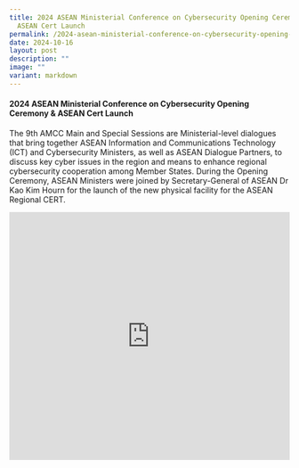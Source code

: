 ```yaml
---
title: 2024 ASEAN Ministerial Conference on Cybersecurity Opening Ceremony &
  ASEAN Cert Launch
permalink: /2024-asean-ministerial-conference-on-cybersecurity-opening-ceremony-asean-cert-launch/
date: 2024-10-16
layout: post
description: ""
image: ""
variant: markdown
---
```

#### **2024 ASEAN Ministerial Conference on Cybersecurity Opening Ceremony &amp; ASEAN Cert Launch**

The 9th AMCC Main and Special Sessions are Ministerial-level dialogues that bring together ASEAN Information and Communications Technology (ICT) and Cybersecurity Ministers, as well as ASEAN Dialogue Partners, to discuss key cyber issues in the region and means to enhance regional cybersecurity cooperation among Member States. During the Opening Ceremony, ASEAN Ministers were joined by Secretary-General of ASEAN Dr Kao Kim Hourn for the launch of the new physical facility for the ASEAN Regional CERT.

<iframe allowfullscreen="" allow="accelerometer; autoplay; clipboard-write; encrypted-media; gyroscope; picture-in-picture; web-share" frameborder="0" title="YouTube video player" src="https://www.youtube.com/embed/Nlgm2lz82VE?si=wi_mD13kw7N7_KWr" width="100%" height="445"></iframe>
